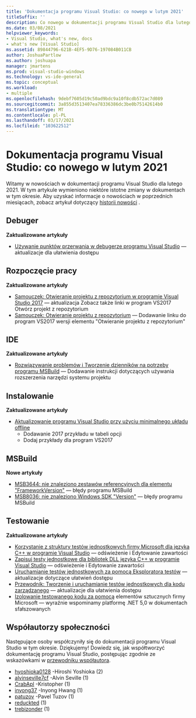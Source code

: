 ```yaml
---
title: 'Dokumentacja programu Visual Studio: co nowego w lutym 2021'
titleSuffix: ''
description: Co nowego w dokumentacji programu Visual Studio dla lutego 2021.
ms.date: 03/08/2021
helpviewer_keywords:
- Visual Studio, what's new, docs
- what's new [Visual Studio]
ms.assetid: 89844796-621B-4EF5-9D76-197084B011CB
author: JoshuaPartlow
ms.author: joshuapa
manager: jmartens
ms.prod: visual-studio-windows
ms.technology: vs-ide-general
ms.topic: conceptual
ms.workload:
- multiple
ms.openlocfilehash: 9debf7605d19c50ad9bdc9a10f8cdb572ac7d089
ms.sourcegitcommit: 3a855d3513407ea78336386dc3be0b75142614b0
ms.translationtype: MT
ms.contentlocale: pl-PL
ms.lasthandoff: 03/17/2021
ms.locfileid: "103622512"
---
```

# <a name="visual-studio-docs-whats-new-for-february-2021"></a>Dokumentacja programu Visual Studio: co nowego w lutym 2021

Witamy w nowościach w dokumentacji programu Visual Studio dla lutego 2021. W tym artykule wymieniono niektóre istotne zmiany w dokumentach w tym okresie. Aby uzyskać informacje o nowościach w poprzednich miesiącach, zobacz artykuł dotyczący [historii nowości](whats-new-visual-studio-docs-history.md) .

## <a name="debugger"></a>Debuger

**Zaktualizowane artykuły**

- [Używanie punktów przerwania w debugerze programu Visual Studio](../debugger/using-breakpoints.md) — aktualizacje dla ułatwienia dostępu

## <a name="get-started"></a>Rozpoczęcie pracy

**Zaktualizowane artykuły**

- [Samouczek: Otwieranie projektu z repozytorium w programie Visual Studio 2017](../get-started/tutorial-open-project-from-repo-visual-studio-2017.md) — aktualizacja Zobacz także linki w program VS2017 Otwórz projekt z repozytorium
- [Samouczek: Otwieranie projektu z repozytorium](../get-started/tutorial-open-project-from-repo-visual-studio-2019.md) — Dodawanie linku do program VS2017 wersji elementu "Otwieranie projektu z repozytorium"

## <a name="ide"></a>IDE

**Zaktualizowane artykuły**

- [Rozwiązywanie problemów i Tworzenie dzienników na potrzeby programu MSBuild](./msbuild-logs.md) — Dodawanie instrukcji dotyczących używania rozszerzenia narzędzi systemu projektu

## <a name="install"></a>Instalowanie

**Zaktualizowane artykuły**

- [Aktualizowanie programu Visual Studio przy użyciu minimalnego układu offline](../install/update-minimal-layout.md)
  - Dodawanie 2017 przykładu w tabeli opcji
  - Dodaj przykłady dla program VS2017

## <a name="msbuild"></a>MSBuild

**Nowe artykuły**

- [MSB3644: nie znaleziono zestawów referencyjnych dla elementu "FrameworkVersion"](../msbuild/errors/msb3644.md) — błędy programu MSBuild
- [MSB8036: nie znaleziono Windows SDK "Version"](../msbuild/errors/msb8036.md) — błędy programu MSBuild

## <a name="test"></a>Testowanie

**Zaktualizowane artykuły**

- [Korzystanie z struktury testów jednostkowych firmy Microsoft dla języka C++ w programie Visual Studio](../test/how-to-use-microsoft-test-framework-for-cpp.md) — odświeżenie i Edytowanie zawartości
- [Zapisuj testy jednostkowe dla bibliotek DLL języka C++ w programie Visual Studio](../test/how-to-write-unit-tests-for-cpp-dlls.md) — odświeżenie i Edytowanie zawartości
- [Uruchamianie testów jednostkowych za pomocą Eksploratora testów](../test/run-unit-tests-with-test-explorer.md) — aktualizacje dotyczące ułatwień dostępu
- [Przewodnik: Tworzenie i uruchamianie testów jednostkowych dla kodu zarządzanego](../test/walkthrough-creating-and-running-unit-tests-for-managed-code.md) — aktualizacje dla ułatwienia dostępu
- [Izolowanie testowanego kodu za pomocą](../test/isolating-code-under-test-with-microsoft-fakes.md) elementów sztucznych firmy Microsoft — wyraźnie wspominamy platformę .NET 5,0 w dokumentach sfałszowanych

## <a name="community-contributors"></a>Współautorzy społeczności

Następujące osoby współczyniły się do dokumentacji programu Visual Studio w tym okresie. Dziękujemy! Dowiedz się, jak współtworzyć dokumentację programu Visual Studio, postępując zgodnie ze wskazówkami w [przewodniku współautora](/contribute/).

- [hyoshioka0128](https://github.com/hyoshioka0128) -Hiroshi Yoshioka (2)
- [alvinseville7cf](https://github.com/alvinseville7cf) -Alvin Seville (1)
- [CrabApl](https://github.com/CrabApl) -Kristopher (1)
- [inyong37](https://github.com/inyong37) -Inyong Hwang (1)
- [patuzov](https://github.com/patuzov) -Pavel Tuzov (1)
- [reduckted](https://github.com/reduckted) (1)
- [trebizonder](https://github.com/trebizonder) (1)
